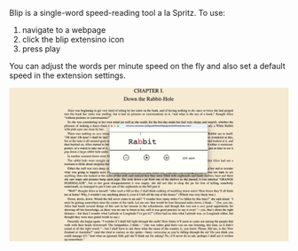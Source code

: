 Blip is a single-word speed-reading tool a la Spritz. To use:

1. navigate to a webpage
2. click the blip extensino icon
3. press play

You can adjust the words per minute speed on the fly and also set a default speed in the extension settings.

<img src="screenshot.png" alt="blip screenshot" width="800"/>


